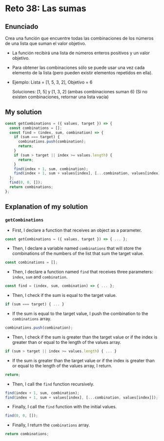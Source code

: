 # Reto 38: Las sumas

## Enunciado

Crea una función que encuentre todas las combinaciones de los números de una lista que suman el valor objetivo.

- La función recibirá una lista de números enteros positivos y un valor objetivo.
- Para obtener las combinaciones sólo se puede usar una vez cada elemento de la lista (pero pueden existir elementos repetidos en ella).
- Ejemplo: Lista = [1, 5, 3, 2],  Objetivo = 6

  Soluciones: [1, 5] y [1, 3, 2] (ambas combinaciones suman 6)
  (Si no existen combinaciones, retornar una lista vacía)

## My solution

```js
const getCombinations = ({ values, target }) => {
  const combinations = [];
  const find = (index, sum, combination) => {
    if (sum === target) {
      combinations.push(combination);
      return;
    }
    if (sum > target || index >= values.length) {
      return;
    }
    find(index + 1, sum, combination);
    find(index + 1, sum + values[index], [...combination, values[index]]);
  };
  find(0, 0, []);
  return combinations;
};
```

## Explanation of my solution

### `getCombinations`

- First, I declare a function that receives an object as a parameter.

```js
const getCombinations = ({ values, target }) => { ... };
```

- Then, I declare a variable named `combinations` that will store the combinations of the numbers of the list that sum the target value.

```js
const combinations = [];
```

- Then, I declare a function named `find` that receives three parameters: `index`, `sum` and `combination`.

```js
const find = (index, sum, combination) => { ... };
```

- Then, I check if the sum is equal to the target value.

```js
if (sum === target) { ... }
```

- If the sum is equal to the target value, I push the combination to the `combinations` array.

```js
combinations.push(combination);
```

- Then, I check if the sum is greater than the target value or if the index is greater than or equal to the length of the values array.

```js
if (sum > target || index >= values.length) { ... }
```

- If the sum is greater than the target value or if the index is greater than or equal to the length of the values array, I return.

```js
return;
```

- Then, I call the `find` function recursively.

```js
find(index + 1, sum, combination);
find(index + 1, sum + values[index], [...combination, values[index]]);
```

- Finally, I call the `find` function with the initial values.

```js
find(0, 0, []);
```

- Finally, I return the `combinations` array.

```js
return combinations;
```

